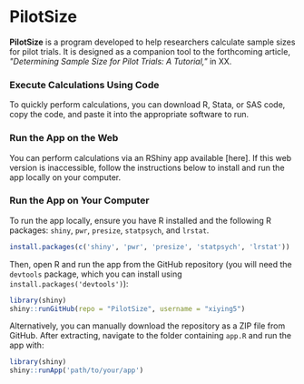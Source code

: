 # PilotSize

**PilotSize** is a program developed to help researchers calculate sample sizes for pilot trials. It is designed as a companion tool to the forthcoming article, *"Determining Sample Size for Pilot Trials: A Tutorial,"* in XX.

### Execute Calculations Using Code

To quickly perform calculations, you can download R, Stata, or SAS code, copy the code, and paste it into the appropriate software to run.

### Run the App on the Web

You can perform calculations via an RShiny app available [here]. If this web version is inaccessible, follow the instructions below to install and run the app locally on your computer.

### Run the App on Your Computer

To run the app locally, ensure you have R installed and the following R packages: `shiny`, `pwr`, `presize`, `statpsych`, and `lrstat`.

```r
install.packages(c('shiny', 'pwr', 'presize', 'statpsych', 'lrstat'))
```

Then, open R and run the app from the GitHub repository (you will need the `devtools` package, which you can install using `install.packages('devtools')`):

```r
library(shiny)
shiny::runGitHub(repo = "PilotSize", username = "xiying5")
```

Alternatively, you can manually download the repository as a ZIP file from GitHub. After extracting, navigate to the folder containing `app.R` and run the app with:

```r
library(shiny)
shiny::runApp('path/to/your/app')
```
